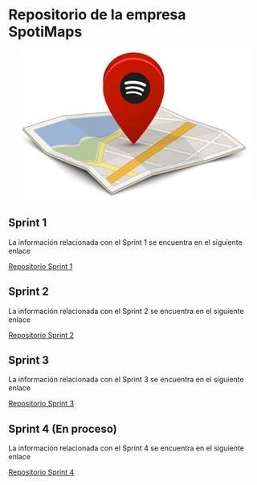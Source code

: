 # Repositorio de la empresa SpotiMaps
<p align="center">
  <img width="460" height="300" src="https://github.com/NLopezT04/isi-SpotiMaps/blob/Sprint1/LOGO.jpeg">
</p>

## Sprint 1
La información relacionada con el Sprint 1 se encuentra en el siguiente enlace

[Repositorio Sprint 1](https://github.com/NLopezT04/isi-SpotiMaps/tree/Sprint1)

## Sprint 2
La información relacionada con el Sprint 2 se encuentra en el siguiente enlace

[Repositorio Sprint 2](https://github.com/NLopezT04/isi-SpotiMaps/tree/Sprint2)

## Sprint 3
La información relacionada con el Sprint 3 se encuentra en el siguiente enlace

[Repositorio Sprint 3](https://github.com/NLopezT04/isi-SpotiMaps/tree/Sprint3)

## Sprint 4 (En proceso)
La información relacionada con el Sprint 4 se encuentra en el siguiente enlace

[Repositorio Sprint 4](https://github.com/NLopezT04/isi-SpotiMaps/tree/Sprint4)

